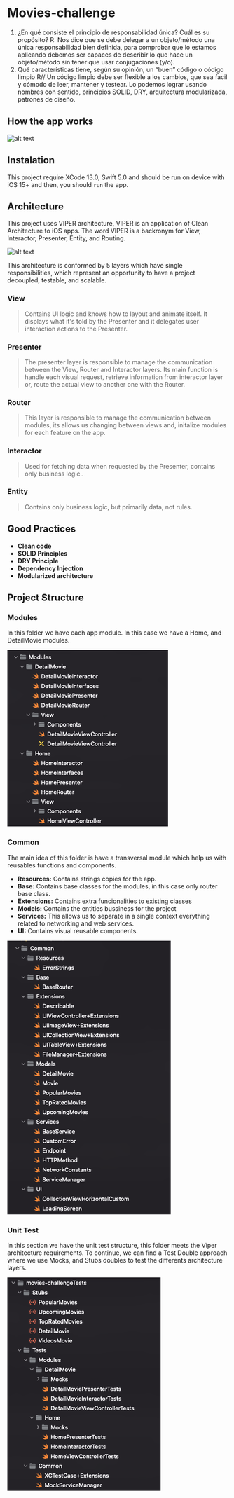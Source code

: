 # Movies-challenge

1. ¿En qué consiste el principio de responsabilidad única? Cuál es su propósito?
  R: Nos dice que se debe delegar a un objeto/método una única responsabilidad bien definida, para comprobar que lo estamos aplicando debemos ser capaces de describir lo que hace un objeto/método sin tener que usar conjugaciones (y/o). 
3. Qué características tiene, según su opinión, un “buen” código o código limpio
  R// Un código limpio debe ser flexible a los cambios, que sea facil y cómodo de leer, mantener y testear. Lo podemos lograr usando nombres con sentido, principios SOLID, DRY, arquitectura modularizada, patrones de diseño.

## How the app works

![alt text](https://github.com/brayammora/movies-challenge/blob/main/Screenshots/AppWorking.gif)

## Instalation
This project require XCode 13.0, Swift 5.0 and should be run on device with iOS 15+ and then, you should `run` the app.

## Architecture
This project uses VIPER architecture, VIPER is an application of Clean Architecture to iOS apps. The word VIPER is a backronym for View, Interactor, Presenter, Entity, and Routing.

![alt text](https://miro.medium.com/max/1021/1*6W73TuYu1DWi9JY4_Uh8aA.png)

This architecture is conformed by 5 layers which have single responsibilities, which represent an opportunity to have a project decoupled, testable, and scalable.

### View
> Contains UI logic and knows how to layout and animate itself. It displays what it's told by the Presenter and it delegates user interaction actions to the Presenter.

### Presenter
> The presenter layer is responsible to manage the communication between the View, Router and Interactor layers. Its main function is handle each visual request, retrieve information from interactor layer or, route the actual view to another one with the Router.

### Router
> This layer is responsible to manage the communication between modules, its allows us changing between views and, initalize modules for each feature on the app.

### Interactor
> Used for fetching data when requested by the Presenter, contains only business logic..

### Entity 
> Contains only business logic, but primarily data, not rules.

## Good Practices
- **Clean code**
- **SOLID Principles**
- **DRY Principle**
- **Dependency Injection**
- **Modularized architecture**

## Project Structure

### Modules
In this folder we have each app module. In this case we have a Home, and DetailMovie modules.

![alt text](https://github.com/brayammora/movies-challenge/blob/main/Screenshots/ModulesCapture.png)

### Common
The main idea of this folder is have a transversal module which help us with reusables functions and components.

- **Resources:** Contains strings copies for the app.
- **Base:** Contains base classes for the modules, in this case only router base class.
- **Extensions:** Contains extra funcionalities to existing classes
- **Models:** Contains the entities bussiness for the project 
- **Services:** This allows us to separate in a single context everything related to networking and web services. 
- **UI:** Contains visual reusable components.

![alt text](https://github.com/brayammora/movies-challenge/blob/main/Screenshots/CommonCapture.png)

### Unit Test
In this section we have the unit test structure, this folder meets the Viper architecture requirements. To continue, we can find a Test Double approach where we use Mocks, and Stubs doubles to test the differents architecture layers.

![alt text](https://github.com/brayammora/movies-challenge/blob/main/Screenshots/UnitTestCapture.png)
